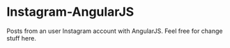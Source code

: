 # Instagram-AngularJS

Posts from an user Instagram account with AngularJS. Feel free for change stuff here.
